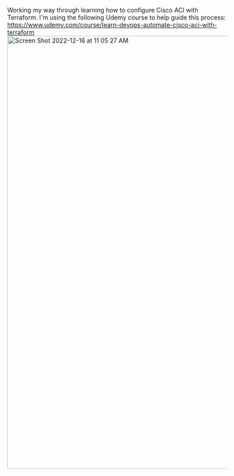 Working my way through learning how to configure Cisco ACI with Terraform. I'm using the following Udemy course to help guide this process: https://www.udemy.com/course/learn-devops-automate-cisco-aci-with-terraform
<img width="994" alt="Screen Shot 2022-12-16 at 11 05 27 AM" src="https://user-images.githubusercontent.com/90277861/208561789-7b5d6b52-da83-46db-9002-03527ca1dab2.png">
